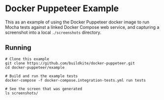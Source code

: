 # Docker Puppeteer Example

This as an example of using the Docker Puppeteer docker image to run Mocha tests against a linked Docker Compose web service, and capturing a screenshot into a local `./screenshots` directory.

## Running

```shell
# Clone this example
git clone https://github.com/buildkite/docker-puppeteer.git
cd docker-puppeteer/example

# Build and run the example tests
docker-compose -f docker-compose.integration-tests.yml run tests

# See the screen that was generated
ls screenshots/
```
